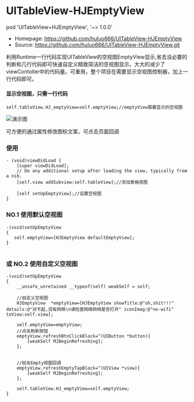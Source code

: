 # UITableView-HJEmptyView
pod 'UITableView+HJEmptyView', '~> 1.0.0'
   - Homepage: https://github.com/huluo666/UITableView-HJEmptyView
   - Source:   https://github.com/huluo666/UITableView-HJEmptyView.git
   
利用Runtime一行代码实现UITableView的空视图EmptyView显示,省去没必要的判断和几行代码即可快速自定义精致简洁的空视图显示。大大的减少了viewContoller中的代码量。可重用，整个项目在需要显示空视图控制器，加上一行代码即可。

#### 显示空视图，只需一行代码
`self.tableView.HJ_emptyView=self.emptyView;//emptyView需要显示的空视图`

![演示图](https://github.com/huluo666/UITableView-HJEmptyView/blob/master/2016_03_18_120853.gif)

可方便的通过属性修改图标文案，可点击页面回调

### 使用
```objc
- (void)viewDidLoad {
    [super viewDidLoad];
    // Do any additional setup after loading the view, typically from a nib.
    [self.view addSubview:self.tableView];//添加表格视图
    
    [self setUpEmptyView];//设置空视图
}

```

### NO.1 使用默认空视图
```objc
-(void)setUpEmptyView
{
   self.emptyView=[HJEmptyView defaultEmptyView];
}
  
```


### 或  NO.2 使用自定义空视图
```objc
-(void)setUpEmptyView
{
    __unsafe_unretained __typeof(self) weakSelf = self;
    
    //自定义空视图
    HJEmptyView  *emptyView=[HJEmptyView showTitle:@"oh,shit!!!" details:@"对不起,没有网络\n请检查网络网络是否打开" iconImag:@"no-wifi" toView:self.view];
    
    self.emptyView=emptyView;
    //点击刷新按钮
    emptyView.refreshBtnClickBlock=^(UIButton *button){
        [weakSelf MJBeginRefreshing];
    };
    
    
    //轻击Empty视图回调
    emptyView.refreshEmptyTapBlock=^(UIView *view){
        [weakSelf MJBeginRefreshing];
    };
    
    self.tableView.HJ_emptyView=self.emptyView;
}
```


